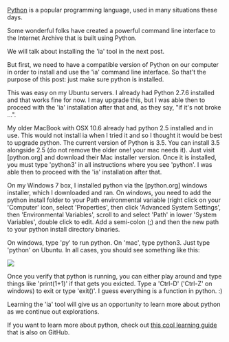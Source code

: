 [Python](http://python.org) is a popular programming language, used in many situations these days.

Some wonderful folks have created a powerful command line interface to the Internet Archive that is built using Python.

We will talk about installing the 'ia' tool in the next post.

But first, we need to have a compatible version of Python on our computer in order to install and use the 'ia' command line interface. So that't the purpose of this post: just make sure python is installed.

This was easy on my Ubuntu servers. I already had Python 2.7.6 installed and that works fine for now. I may upgrade this, but I was able then to proceed with the 'ia' installation after that and, as they say, "if it's not broke ...". 

My older MacBook with OSX 10.6 already had python 2.5 installed and in use. This would not install ia when I tried it and so I thought it would be best to upgrade python. The current version of Python is 3.5. You can install 3.5 alongside 2.5 (do not remove the older one! your mac needs it). Just visit [python.org] and download their Mac installer version. Once it is installed, you must type 'python3' in all instructions where you see 'python'.  I was able then to proceed with the 'ia' installation after that.

On my Windows 7 box, I installed python via the [python.org] windows installer, which I downloaded and ran. On windows, you need to add the python install folder to your Path environmental variable (right click on your 'Computer' icon, select 'Properties', then click 'Advanced System Settings', then 'Environmental Variables', scroll to and select 'Path' in lower 'System Variables', double click to edit. Add a semi-colon (;) and then the new path to your python install directory binaries.

On windows, type 'py' to run python. On 'mac', type python3. Just type 'python' on Ubuntu. In all cases, you should see something like this:

[<img src='http://2.bp.blogspot.com/-DqKnvmNVodA/ViZbFP20lrI/AAAAAAAAAXA/yrtV-SQDTaM/s320/Capture.PNG' />](http://2.bp.blogspot.com/-DqKnvmNVodA/ViZbFP20lrI/AAAAAAAAAXA/yrtV-SQDTaM/s1600/Capture.PNG)

Once you verify that python is running, you can either play around and type things like 'print(1+1)' if that gets you exicted.  Type a 'Ctrl-D' ('Ctrl-Z' on windows) to exit or type 'exit()'. I guess everything is a function in python. :)

Learning the 'ia' tool will give us an opportunity to learn more about python as we continue out explorations.

If you want to learn more about python, check out [this cool learning guide](http://docs.python-guide.org/en/latest/intro/learning/) that is also on GitHub.




